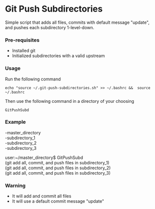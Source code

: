 # Git Push Subdirectories

Simple script that adds all files, commits with default message "update", and pushes each subdirectory 1-level-down.

### Pre-requisites
* Installed git
* Initialized subdirectories with a valid upstream

### Usage

Run the following command

``` echo "source ~/.git-push-subdirectories.sh" >> ~/.bashrc &&  source ~/.bashrc ```

Then use the following command in a directory of your choosing

``` GitPushSubd ```


### Example
-master_directory  
  -subdirectory_1  
  -subdirectory_2  
  -subdirectory_3  

user:~/master_directory$ GitPushSubd  
(git add all, commit, and push files in subdirectory_1)  
(git add all, commit, and push files in subdirectory_2)  
(git add all, commit, and push files in subdirectory_3)  

### Warning
* It will add and commit all files
* It will use a default commit message "update"
